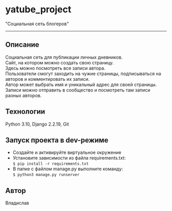 # yatube_project
"Социальная сеть блогеров"
____
## Описание
Социальная сеть для публикации личных дневников.<br/> Сайт, на котором можно создать свою страницу.<br/> Здесь можно посмотреть все записи автора.<br/> Пользователи смогут заходить на чужие страницы, подписываться на авторов и комментировать их записи.<br/> Автор может выбрать имя и уникальный адрес для своей страницы.<br/> Записи можно отправить в сообщество и посмотреть там записи разных авторов.
## Технологии
Python 3.10, Django 2.2.19, Git
## Запуск проекта в dev-режиме
- Создайте и активируйте виртуальное окружение
- Установите зависимости из файла requirements.txt:<br/>
`$ pip install -r requirements.txt`
- В папке с файлом manage.py выполните команду:<br/>
`$ python3 manage.py runserver`
## Автор
Владислав 
